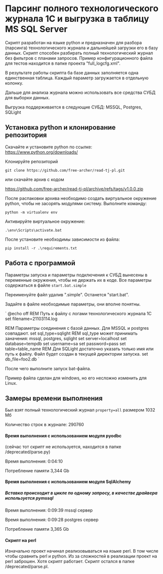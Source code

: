 # Парсинг полного технологического журнала 1С и выгрузка в таблицу MS SQL Server

Скрипт разработан на языке python и предназначен для разбора (парсинга) технологического журнала и дальнейшей загрузки его в базу данных. Скрипт способен разбирать полный технологический журнал без фильтров с планами запросов. Пример конфигурационного файла для тестов находится в папке проекта "full_logcfg.xml".

В результате работы скрипта ба базе данных заполняется одна единственная таблица. Каждый параметр загружается в отдельную колонку.

Дальше для анализа журнала можно использовать все средства СУБД для выборки данных.

Выгрузка поддерживается в следующие СУБД: MSSQL, Postgres, SQLight

## Установка python и клонирование репозитория

Скачайте и установите python по ссылке: https://www.python.org/downloads/

Клонируйте репозиторий 

`git clone https://github.com/free-archer/read-tj-pl.git`

или скачайте архив с кодом

https://github.com/free-archer/read-tj-pl/archive/refs/tags/v1.0.0.zip


После распаковки архива необходимо создать виртуальное окружение python, чтобы не засорять модулями систему.
Выполните команду:

`python -m virtualenv env`

Активируйте виртуальное окружение:

`.\env\Scripts\activate.bat`

После установите необходимы зависимости из файла:

`pip install -r .\requirements.txt`


## Работа с программой

Параметры запуска и параметры подключения к СУБД вынесены в переменные окружения, чтобы не держать их в коде.
Все параметры содержаться в файле `start.bat.simple`

Переименуйте файл удалив ".simple". Останется "start.bat".

Задайте в файле необходимые параметры, они вполне понятны.

`
@echo off
REM Путь к файлу с логами технологического журнала 1С
set filename=21103114.log

REM Параметры соединения с базой данных. Для MSSQL и postgres совпадают.
set sql_type=sqlight
REM sql_type может принимать заначения: mssql, postgres, sqlight
set server=localhost
set database=tempdb
set username=sa
set password=pass
set table=table_name
REM Для SQLight достаточно указать только имя или путь к файлу. Файл будет создан в текущей директории запуска.
set db_file=foo2.db
`

После чего выполните запуск bat-файла.

Пример файла сделан для windows, но его несложно изменить для Linux.


## Замеры времени выполнения

Был взят полный технологический журнал `property=all` размером 1032 Мб

Количество строк в журнале: 290760

#### Время выполнения с использованием модуля pyodbc

(сейчас тот скрипт не используется, находится в папке /deprecated/parse.py)

Время выполнения: 0:04:10

Потребление памяти 3,344 Gb

#### Время выполнения с использованием модуля SqlAlchemy

##### Вставка происходит в цикле по одному запросу, в качестве драйвера используется pymssql

Время выполнения: 0:09:39 mssql сервер

Время выполнения: 0:09:28 postgres сервер

Потребление памяти 3,365 Gb


#### Скрипт на perl

Изначально проект начинал реализовываться на языке perl. В том числе чтобы сравнить perl и python.
Из за сложностей в реализации проект на perl заброшен. Хотя скрипт работает. Скрипт остался в папке /deprecated/parse.pl.
